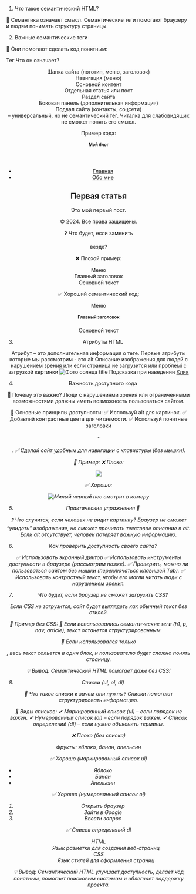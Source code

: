 

1. Что такое семантический HTML?

📌 Семантика означает смысл. Семантические теги помогают браузеру и людям понимать структуру страницы.

2. Важные семантические теги

📝 Они помогают сделать код понятным:

Тег	Что он означает?
<header>	Шапка сайта (логотип, меню, заголовок)
<nav>	Навигация (меню)
<main>	Основной контент
<article>	Отдельная статья или пост
<section>	Раздел сайта
<aside>	Боковая панель (дополнительная информация)
<footer>	Подвал сайта (контакты, соцсети)

<div> – универсальный, но не семантический тег. Читалка для слабовидящих не сможет понять его смысл.

Пример кода:

<header>
  <h1>Мой блог</h1>
</header>
<nav>
  <ul>
    <li><a href="#">Главная</a></li>
    <li><a href="#">Обо мне</a></li>
  </ul>
</nav>
<main>
  <article>
    <h2>Первая статья</h2>
    <p>Это мой первый пост.</p>
  </article>
</main>
<footer>
  <p>© 2024. Все права защищены.</p>
</footer>

❓ Что будет, если заменить <div> везде?

❌ Плохой пример:

<div>Меню</div>
<div>Главный заголовок</div>
<div>Основной текст</div>

✅ Хороший семантический код:

<nav>Меню</nav>
<h1>Главный заголовок</h1>
<p>Основной текст</p>



3. Атрибуты HTML

Атрибут – это дополнительная информация о теге.
Первые атрибуты которые мы рассмотрим - это 
alt	Описание изображения для людей с нарушением зрения или если страница не загрузится или проблемі с загрузкой квртинки	<img src="photo.jpg" alt="Фото солнца">
title	Подсказка при наведении	<a href="#" title="Нажми здесь!">Клик</a>

4. Важность доступного кода

👀 Почему это важно?
Люди с нарушениями зрения или ограниченными возможностями должны иметь возможность пользоваться сайтом.

🔹 Основные принципы доступности:
✅ Используй alt для картинок.
✅ Добавляй контрастные цвета для читаемости.
✅ Используй понятные заголовки <h1> - <h6>.
✅ Сделай сайт удобным для навигации с клавиатуры (без мышки).

📌 Пример:
❌ Плохо:

<img src="dog.jpg">

✅ Хорошо:

<img src="dog.jpg" alt="Милый черный пес смотрит в камеру">

5. Практические упражнения 🎲


❓ Что случится, если человек не видит картинку?
Браузер не сможет “увидеть” изображение, но сможет прочитать текстовое описание в alt. Если alt отсутствует, человек потеряет важную информацию.

6. Как проверить доступность своего сайта?

✅ Использовать экранный диктор 
✅ Использовать инструменты доступности в браузере (рассмотрим позже).
✅ Проверить, можно ли пользоваться сайтом без мышки (переключаться клавишей Tab).
✅ Использовать контрастный текст, чтобы его могли читать люди с нарушением зрения.

7. Что будет, если браузер не сможет загрузить CSS?

Если CSS не загрузится, сайт будет выглядеть как обычный текст без стилей.

📌 Пример без CSS:
🔹 Если использовались семантические теги (h1, p, nav, article), текст останется структурированным.

🔹 Если использовался только <div>, весь текст сольется в один блок, и пользователю будет сложно понять страницу.

💡 Вывод: Семантический HTML помогает даже без CSS!

8. Списки (ul, ol, dl)

📌 Что такое списки и зачем они нужны?
Списки помогают структурировать информацию.

🔹 Виды списков:
✔ Маркированный список (ul) – если порядок не важен.
✔ Нумерованный список (ol) – если порядок важен.
✔ Список определений (dl) – если нужно объяснить термины.

❌ Плохо (без списка)

<p class="intro">Фрукты: яблоко, банан, апельсин</p5>

✅ Хорошо (маркированный список ul)

<ul>
  <li>Яблоко</li>
  <li>Банан</li>
  <li>Апельсин</li>
</ul>

✅ Хорошо (нумерованный список ol)

<ol>
  <li>Открыть браузер</li>
  <li>Зайти в Google</li>
  <li>Ввести запрос</li>
</ol>

✅ Список определений dl

<dl>
  <dt>HTML</dt>
  <dd>Язык разметки для создания веб-страниц</dd>
  <dt>CSS</dt>
  <dd>Язык стилей для оформления страниц</dd>
</dl>

💡 Вывод:
Семантический HTML улучшает доступность, делает код понятным, помогает поисковым системам и облегчает поддержку проекта.

